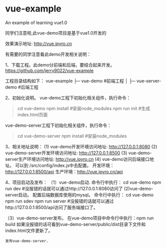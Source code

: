 # vue-example
An example of learning vue1.0

同学们注意啦,此vue-demo项目是基于vue1.0开发的

效果演示地址: http://vue.ipyro.cn

有需要的同学注意看此demo开发相关说明：

1、下载工程。此demo分前端和后端，要结合起来开发。
https://github.com/jerry9022/vue-example

工程目录结构如下：
vue-example
            ├─ vue-demo  #前端工程
            │
            ├─ vue-server-demo #后端工程

2、初始化说明。
vue-demo工程下初始化相关组件，执行命令：
> cd vue-demo
> npm install #安装node_modules
> npm run init  #生成index.html页面

vue-demo-server工程下初始化相关组件，执行命令：
> cd vue-demo-server
> npm install #安装node_modules

3、相关地址说明：
(1) vue-demo开发环境访问地址: http://127.0.0.1:8080
(2) vue-demo-server开发环境访问地址: http://127.0.0.1:8500
(3) vue-demo-server生产环境访问地址: http://vue.ipyro.cn
(4) vue-demo访问后端接口地址。
    可以到 /src/config/index.js中去配置。
    开发环境：http://127.0.0.1:8500/api
    生产环境：http://vue.ipyro.cn/api

4、项目启动及发布：
（1）vue-demo启动.
    命令行中执行：
     cd vue-demo
     npm run dev #没报错的话就可以通过http://127.0.0.1:8080访问了
 (2)vue-demo-server启动。
    配置后端数据库使用的mysql。
    命令行中执行：
    cd vue-demo
    npm run sdev
    npm run server
    #没报错的话就可以通过http://127.0.0.1:8500/api访问了服务端接口了。


（3）vue-demo-server发布。
    在vue-demo项目中命令行中执行：npm run build
    如果没报错的话可看到vue-demo-server/public/dist目录下文件和index.html文件更新了。

    发布vue-demo-server.

